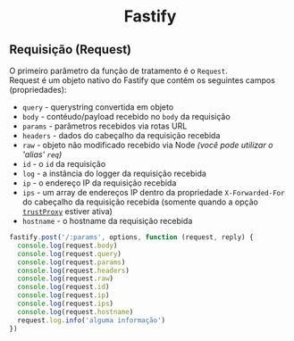<h1 align="center">Fastify</h1>

## Requisição (Request)
O primeiro parâmetro da função de tratamento é o `Request`.<br>
Request é um objeto nativo do Fastify que contém os seguintes campos (propriedades): 
- `query` - querystring convertida em objeto
- `body` - contéudo/payload recebido no `body` da requisição
- `params` - parâmetros recebidos via rotas URL 
- `headers` - dados do cabeçalho da requisição recebida
- `raw` - objeto não modificado recebido via Node *(você pode utilizar o 'alias' `req`)*
- `id` - o `id` da requisição
- `log` - a instância do logger da requisição recebida
- `ip` - o endereço IP da requisição recebida
- `ips` - um array de endereços IP dentro da propriedade `X-Forwarded-For` do cabeçalho da requisição recebida (somente quando a opção [`trustProxy`](https://github.com/fastify/docs-portuguese/blob/main/docs/Server.md#factory-trust-proxy) estiver ativa)
- `hostname` - o hostname da requisição recebida

```js
fastify.post('/:params', options, function (request, reply) {
  console.log(request.body)
  console.log(request.query)
  console.log(request.params)
  console.log(request.headers)
  console.log(request.raw)
  console.log(request.id)
  console.log(request.ip)
  console.log(request.ips)
  console.log(request.hostname)
  request.log.info('alguma informação')
})
```
